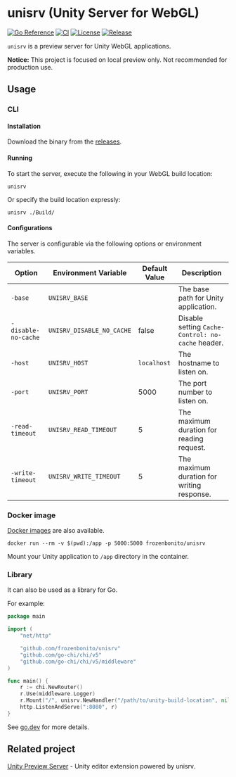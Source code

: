 # unisrv (Unity Server for WebGL)

[![Go Reference](https://pkg.go.dev/badge/github.com/frozenbonito/unisrv.svg)](https://pkg.go.dev/github.com/frozenbonito/unisrv)
[![CI](https://github.com/frozenbonito/unisrv/actions/workflows/ci.yaml/badge.svg)](https://github.com/frozenbonito/unisrv/actions/workflows/ci.yaml)
[![License](https://img.shields.io/github/license/frozenbonito/unisrv)](https://github.com/frozenbonito/unisrv/blob/main/LICENSE)
[![Release](https://img.shields.io/github/v/release/frozenbonito/unisrv)](https://github.com/frozenbonito/unisrv/releases/latest)

`unisrv` is a preview server for Unity WebGL applications.

**Notice:** This project is focused on local preview only. Not recommended for production use.

## Usage

### CLI

#### Installation

Download the binary from the [releases](https://github.com/frozenbonito/unisrv/releases).

#### Running

To start the server, execute the following in your WebGL build location:

```console
unisrv
```

Or specify the build location expressly:

```console
unisrv ./Build/
```

#### Configurations

The server is configurable via the following options or environment variables.

| Option              | Environment Variable      | Default Value | Description                                       |
| ------------------- | ------------------------- | ------------- | ------------------------------------------------- |
| `-base`             | `UNISRV_BASE`             |               | The base path for Unity application.              |
| `-disable-no-cache` | `UNISRV_DISABLE_NO_CACHE` | false         | Disable setting `Cache-Control: no-cache` header. |
| `-host`             | `UNISRV_HOST`             | `localhost`   | The hostname to listen on.                        |
| `-port`             | `UNISRV_PORT`             | 5000          | The port number to listen on.                     |
| `-read-timeout`     | `UNISRV_READ_TIMEOUT`     | 5             | The maximum duration for reading request.         |
| `-write-timeout`    | `UNISRV_WRITE_TIMEOUT`    | 5             | The maximum duration for writing response.        |

### Docker image

[Docker images](https://hub.docker.com/repository/docker/frozenbonito/unisrv) are also available.

```console
docker run --rm -v $(pwd):/app -p 5000:5000 frozenbonito/unisrv
```

Mount your Unity application to `/app` directory in the container.

### Library

It can also be used as a library for Go.

For example:

```go
package main

import (
	"net/http"

	"github.com/frozenbonito/unisrv"
	"github.com/go-chi/chi/v5"
	"github.com/go-chi/chi/v5/middleware"
)

func main() {
	r := chi.NewRouter()
	r.Use(middleware.Logger)
	r.Mount("/", unisrv.NewHandler("/path/to/unity-build-location", nil))
	http.ListenAndServe(":8080", r)
}
```

See [go.dev](https://pkg.go.dev/github.com/frozenbonito/unisrv) for more details.

## Related project

[Unity Preview Server](https://github.com/frozenbonito/UnityPreviewServer) - Unity editor extension powered by unisrv.
